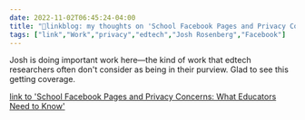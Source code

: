 ```yaml
---
date: 2022-11-02T06:45:24-04:00
title: "🔗linkblog: my thoughts on 'School Facebook Pages and Privacy Concerns: What Educators Need to Know'"
tags: ["link","Work","privacy","edtech","Josh Rosenberg","Facebook"]
---
```

Josh is doing important work here—the kind of work that edtech researchers often don't consider as being in their
purview. Glad to see this getting coverage.
 

[link to 'School Facebook Pages and Privacy Concerns: What Educators Need to Know'](https://www.edweek.org/technology/school-facebook-pages-and-privacy-concerns-what-educators-need-to-know/2022/11)
